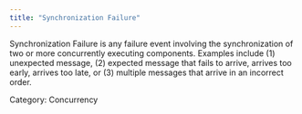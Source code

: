 ```yaml
---
title: "Synchronization Failure"
---
```


Synchronization Failure is any failure event involving the synchronization of
two or more concurrently executing components. Examples include (1) unexpected
message, (2) expected message that fails to arrive, arrives too early, arrives
too late, or (3) multiple messages that arrive in an incorrect order.

Category: Concurrency

